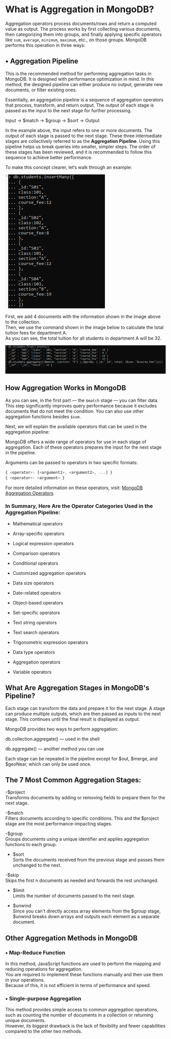# What is Aggregation in MongoDB?

Aggregation operators process documents/rows and return a computed value as output. The process works by first collecting various documents, then categorizing them into groups, and finally applying specific operators like `sum`, `average`, `minimum`, `maximum`, etc., on those groups. MongoDB performs this operation in three ways:

## • Aggregation Pipeline

This is the recommended method for performing aggregation tasks in MongoDB. It is designed with performance optimization in mind. In this method, the designed pipeline can either produce no output, generate new documents, or filter existing ones.

Essentially, an aggregation pipeline is a sequence of aggregation operators that process, transform, and return output. The output of each stage is passed as the input to the next stage for further processing.

Input -> $match -> $group -> $sort -> Output  

In the example above, the input refers to one or more documents. The output of each stage is passed to the next stage. These three intermediate stages are collectively referred to as the **Aggregation Pipeline**. Using this pipeline helps us break queries into smaller, simpler steps. The order of these stages has been reviewed, and it is recommended to follow this sequence to achieve better performance.

To make this concept clearer, let’s walk through an example:  

![Alt Text](https://github.com/data2proc/MongoDB-Tutorials/blob/main/images/Pipeline01.PNG)  

First, we add 4 documents with the information shown in the image above to the collection.  
Then, we use the command shown in the image below to calculate the total tuition fees for department A.  
As you can see, the total tuition for all students in department A will be 32.    

![Alt Text](https://github.com/data2proc/MongoDB-Tutorials/blob/main/images/Pipeline02_sum.PNG)    

## How Aggregation Works in MongoDB

As you can see, in the first part — the `$match` stage — you can filter data. This step significantly improves query performance because it excludes documents that do not meet the condition. You can also use other aggregation functions besides `$sum`.

Next, we will explain the available operators that can be used in the aggregation pipeline:

MongoDB offers a wide range of operators for use in each stage of aggregation. Each of these operators prepares the input for the next stage in the pipeline.

Arguments can be passed to operators in two specific formats:

```js
{ <operator>: [<argument1>, <argument2>, ...] }
{ <operator>: <argument> }
```
For more detailed information on these operators, visit:
[MongoDB Aggregation Operators](https://www.mongodb.com/docs/manual/reference/operator/aggregation/)

### In Summary, Here Are the Operator Categories Used in the Aggregation Pipeline:
+ Mathematical operators  

+ Array-specific operators  

+ Logical expression operators  

+ Comparison operators  

+ Conditional operators  

+ Customized aggregation operators  

+ Data size operators  

+ Date-related operators  

+ Object-based operators  

+ Set-specific operators  

+ Text string operators  

+ Text search operators  

+ Trigonometric expression operators  

+ Data type operators  

+ Aggregation operators  

+ Variable operators  

## What Are Aggregation Stages in MongoDB's Pipeline?  
Each stage can transform the data and prepare it for the next stage. A stage can produce multiple outputs, which are then passed as inputs to the next stage. This continues until the final result is displayed as output.

MongoDB provides two ways to perform aggregation:

db.collection.aggregate() — used in the shell

db.aggregate() — another method you can use

Each stage can be repeated in the pipeline except for $out, $merge, and $geoNear, which can only be used once.

## The 7 Most Common Aggregation Stages:  
-$project  
Transforms documents by adding or removing fields to prepare them for the next stage.

-$match  
Filters documents according to specific conditions. This and the $project stage are the most performance-impacting stages.

-$group  
Groups documents using a unique identifier and applies aggregation functions to each group.

- $sort  
Sorts the documents received from the previous stage and passes them unchanged to the next.

-$skip  
Skips the first n documents as needed and forwards the rest unchanged.

- $limit  
Limits the number of documents passed to the next stage.

- $unwind  
Since you can't directly access array elements from the $group stage, $unwind breaks down arrays and outputs each element as a separate document.  

## Other Aggregation Methods in MongoDB

### • Map-Reduce Function

In this method, JavaScript functions are used to perform the mapping and reducing operations for aggregation.  
You are required to implement these functions manually and then use them in your operations.  
Because of this, it is not efficient in terms of performance and speed.

### • Single-purpose Aggregation

This method provides simple access to common aggregation operations, such as counting the number of documents in a collection or returning unique documents.  
However, its biggest drawback is the lack of flexibility and fewer capabilities compared to the other two methods.
